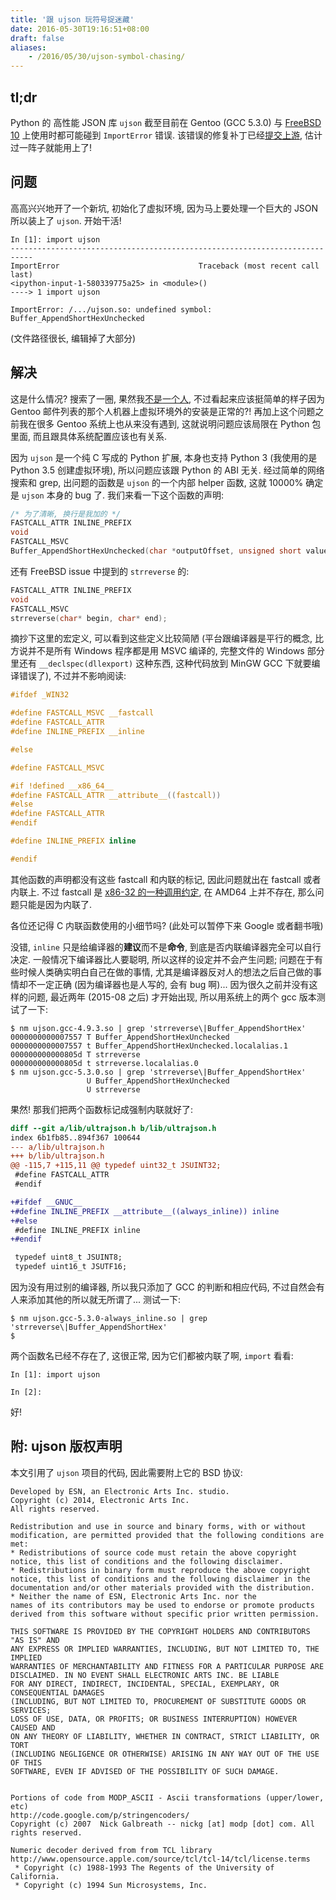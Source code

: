 ```yaml
---
title: '跟 ujson 玩符号捉迷藏'
date: 2016-05-30T19:16:51+08:00
draft: false
aliases:
    - /2016/05/30/ujson-symbol-chasing/
---
```


## tl;dr

Python 的 高性能 JSON 库 `ujson` 截至目前在 Gentoo (GCC 5.3.0) 与
[FreeBSD 10][upstream-issue-freebsd] 上使用时都可能碰到 `ImportError` 错误.
该错误的修复补丁已经[提交上游][pr], 估计过一阵子就能用上了!

[upstream-issue-freebsd]: https://github.com/esnme/ultrajson/issues/180
[pr]: https://github.com/esnme/ultrajson/pull/222


## 问题

高高兴兴地开了一个新坑, 初始化了虚拟环境, 因为马上要处理一个巨大的 JSON
所以装上了 `ujson`. 开始干活!

```
In [1]: import ujson
---------------------------------------------------------------------------
ImportError                               Traceback (most recent call last)
<ipython-input-1-580339775a25> in <module>()
----> 1 import ujson

ImportError: /.../ujson.so: undefined symbol: Buffer_AppendShortHexUnchecked
```

(文件路径很长, 编辑掉了大部分)


## 解决

这是什么情况? 搜索了一圈, 果然我[不是][gentoo-ml][一个人][upstream-issue-freebsd],
不过看起来应该挺简单的样子因为 Gentoo 邮件列表的那个人机器上虚拟环境外的安装是正常的?!
再加上这个问题之前我在很多 Gentoo 系统上也从来没有遇到, 这就说明问题应该局限在
Python 包里面, 而且跟具体系统配置应该也有关系.

[gentoo-ml]: https://archives.gentoo.org/gentoo-user/message/a17dc1393d347a89f63d8e0db4734e6e

因为 `ujson` 是一个纯 C 写成的 Python 扩展, 本身也支持 Python 3 (我使用的是
Python 3.5 创建虚拟环境), 所以问题应该跟 Python 的 ABI 无关. 经过简单的网络搜索和
grep, 出问题的函数是 `ujson` 的一个内部 helper 函数, 这就 10000% 确定是 `ujson`
本身的 bug 了. 我们来看一下这个函数的声明:

```c
/* 为了清晰, 换行是我加的 */
FASTCALL_ATTR INLINE_PREFIX
void
FASTCALL_MSVC
Buffer_AppendShortHexUnchecked(char *outputOffset, unsigned short value);
```

还有 FreeBSD issue 中提到的 `strreverse` 的:

```c
FASTCALL_ATTR INLINE_PREFIX
void
FASTCALL_MSVC
strreverse(char* begin, char* end);
```

摘抄下这里的宏定义, 可以看到这些定义比较简陋 (平台跟编译器是平行的概念,
比方说并不是所有 Windows 程序都是用 MSVC 编译的,
完整文件的 Windows 部分里还有 `__declspec(dllexport)` 这种东西,
这种代码放到 MinGW GCC 下就要编译错误了), 不过并不影响阅读:

```c
#ifdef _WIN32

#define FASTCALL_MSVC __fastcall
#define FASTCALL_ATTR
#define INLINE_PREFIX __inline

#else

#define FASTCALL_MSVC

#if !defined __x86_64__
#define FASTCALL_ATTR __attribute__((fastcall))
#else
#define FASTCALL_ATTR
#endif

#define INLINE_PREFIX inline

#endif
```

其他函数的声明都没有这些 fastcall 和内联的标记, 因此问题就出在 fastcall 或者内联上.
不过 fastcall 是 [x86-32 的一种调用约定][fastcall-wiki], 在 AMD64 上并不存在,
那么问题只能是因为内联了.

[fastcall-wiki]: https://en.wikipedia.org/wiki/X86_calling_conventions#Microsoft_fastcall

各位还记得 C 内联函数使用的小细节吗? (此处可以暂停下来 Google 或者翻书哦)

没错, `inline` 只是给编译器的**建议**而不是**命令**, 到底是否内联编译器完全可以自行决定.
一般情况下编译器比人要聪明, 所以这样的设定并不会产生问题;
问题在于有些时候人类确实明白自己在做的事情,
尤其是编译器反对人的想法之后自己做的事情却不一定正确 (因为编译器也是人写的, 会有 bug 啊)...
因为很久之前并没有这样的问题, 最近两年 (2015-08 之后) 才开始出现,
所以用系统上的两个 gcc 版本测试了一下:

```
$ nm ujson.gcc-4.9.3.so | grep 'strreverse\|Buffer_AppendShortHex'
0000000000007557 T Buffer_AppendShortHexUnchecked
0000000000007557 t Buffer_AppendShortHexUnchecked.localalias.1
000000000000805d T strreverse
000000000000805d t strreverse.localalias.0
$ nm ujson.gcc-5.3.0.so | grep 'strreverse\|Buffer_AppendShortHex'
                 U Buffer_AppendShortHexUnchecked
                 U strreverse
```

果然! 那我们把两个函数标记成强制内联就好了:

```diff
diff --git a/lib/ultrajson.h b/lib/ultrajson.h
index 6b1fb85..894f367 100644
--- a/lib/ultrajson.h
+++ b/lib/ultrajson.h
@@ -115,7 +115,11 @@ typedef uint32_t JSUINT32;
 #define FASTCALL_ATTR
 #endif

+#ifdef __GNUC__
+#define INLINE_PREFIX __attribute__((always_inline)) inline
+#else
 #define INLINE_PREFIX inline
+#endif

 typedef uint8_t JSUINT8;
 typedef uint16_t JSUTF16;
```

因为没有用过别的编译器, 所以我只添加了 GCC 的判断和相应代码,
不过自然会有人来添加其他的所以就无所谓了...
测试一下:

```
$ nm ujson.gcc-5.3.0-always_inline.so | grep 'strreverse\|Buffer_AppendShortHex'
$
```

两个函数名已经不存在了, 这很正常, 因为它们都被内联了啊, `import` 看看:

```
In [1]: import ujson

In [2]:
```

好!


## 附: ujson 版权声明

本文引用了 `ujson` 项目的代码, 因此需要附上它的 BSD 协议:

```
Developed by ESN, an Electronic Arts Inc. studio.
Copyright (c) 2014, Electronic Arts Inc.
All rights reserved.

Redistribution and use in source and binary forms, with or without
modification, are permitted provided that the following conditions are met:
* Redistributions of source code must retain the above copyright
notice, this list of conditions and the following disclaimer.
* Redistributions in binary form must reproduce the above copyright
notice, this list of conditions and the following disclaimer in the
documentation and/or other materials provided with the distribution.
* Neither the name of ESN, Electronic Arts Inc. nor the
names of its contributors may be used to endorse or promote products
derived from this software without specific prior written permission.

THIS SOFTWARE IS PROVIDED BY THE COPYRIGHT HOLDERS AND CONTRIBUTORS "AS IS" AND
ANY EXPRESS OR IMPLIED WARRANTIES, INCLUDING, BUT NOT LIMITED TO, THE IMPLIED
WARRANTIES OF MERCHANTABILITY AND FITNESS FOR A PARTICULAR PURPOSE ARE
DISCLAIMED. IN NO EVENT SHALL ELECTRONIC ARTS INC. BE LIABLE
FOR ANY DIRECT, INDIRECT, INCIDENTAL, SPECIAL, EXEMPLARY, OR CONSEQUENTIAL DAMAGES
(INCLUDING, BUT NOT LIMITED TO, PROCUREMENT OF SUBSTITUTE GOODS OR SERVICES;
LOSS OF USE, DATA, OR PROFITS; OR BUSINESS INTERRUPTION) HOWEVER CAUSED AND
ON ANY THEORY OF LIABILITY, WHETHER IN CONTRACT, STRICT LIABILITY, OR TORT
(INCLUDING NEGLIGENCE OR OTHERWISE) ARISING IN ANY WAY OUT OF THE USE OF THIS
SOFTWARE, EVEN IF ADVISED OF THE POSSIBILITY OF SUCH DAMAGE.


Portions of code from MODP_ASCII - Ascii transformations (upper/lower, etc)
http://code.google.com/p/stringencoders/
Copyright (c) 2007  Nick Galbreath -- nickg [at] modp [dot] com. All rights reserved.

Numeric decoder derived from from TCL library
http://www.opensource.apple.com/source/tcl/tcl-14/tcl/license.terms
 * Copyright (c) 1988-1993 The Regents of the University of California.
 * Copyright (c) 1994 Sun Microsystems, Inc.
```


<!-- vim:set ai et ts=4 sw=4 sts=4 fenc=utf-8: -->
